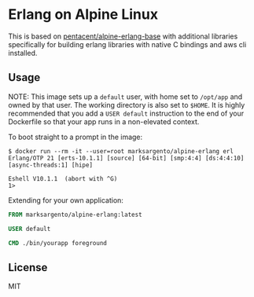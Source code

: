 # Erlang on Alpine Linux

This is based on [pentacent/alpine-erlang-base](https://hub.docker.com/r/bitwalker/alpine-elixir) with additional libraries specifically 
for building erlang libraries with native C bindings and aws cli installed.

## Usage

NOTE: This image sets up a `default` user, with home set to `/opt/app` and owned by that user. The working directory
is also set to `$HOME`. It is highly recommended that you add a `USER default` instruction to the end of your
Dockerfile so that your app runs in a non-elevated context.

To boot straight to a prompt in the image:

```
$ docker run --rm -it --user=root marksargento/alpine-erlang erl
Erlang/OTP 21 [erts-10.1.1] [source] [64-bit] [smp:4:4] [ds:4:4:10] [async-threads:1] [hipe]

Eshell V10.1.1  (abort with ^G)
1>
```

Extending for your own application:

```dockerfile
FROM marksargento/alpine-erlang:latest

USER default

CMD ./bin/yourapp foreground
```

## License

MIT
